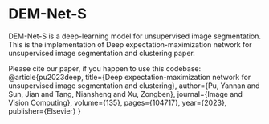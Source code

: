 # DEM-Net-S
DEM-Net-S is a deep-learning model for unsupervised image segmentation. This is the implementation of Deep expectation-maximization network for unsupervised image segmentation and clustering paper. 

Please cite our paper, if you happen to use this codebase:
@article{pu2023deep,
  title={Deep expectation-maximization network for unsupervised image segmentation and clustering},
  author={Pu, Yannan and Sun, Jian and Tang, Niansheng and Xu, Zongben},
  journal={Image and Vision Computing},
  volume={135},
  pages={104717},
  year={2023},
  publisher={Elsevier}
}
